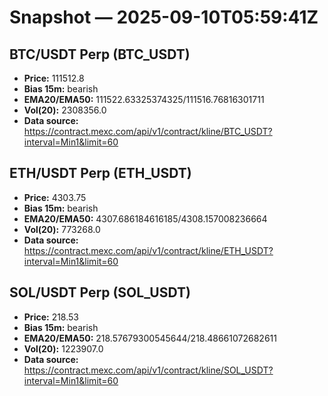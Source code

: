 # Snapshot — 2025-09-10T05:59:41Z

## BTC/USDT Perp (BTC_USDT)
- **Price:** 111512.8
- **Bias 15m:** bearish
- **EMA20/EMA50:** 111522.63325374325/111516.76816301711
- **Vol(20):** 2308356.0
- **Data source:** https://contract.mexc.com/api/v1/contract/kline/BTC_USDT?interval=Min1&limit=60

## ETH/USDT Perp (ETH_USDT)
- **Price:** 4303.75
- **Bias 15m:** bearish
- **EMA20/EMA50:** 4307.686184616185/4308.157008236664
- **Vol(20):** 773268.0
- **Data source:** https://contract.mexc.com/api/v1/contract/kline/ETH_USDT?interval=Min1&limit=60

## SOL/USDT Perp (SOL_USDT)
- **Price:** 218.53
- **Bias 15m:** bearish
- **EMA20/EMA50:** 218.57679300545644/218.48661072682611
- **Vol(20):** 1223907.0
- **Data source:** https://contract.mexc.com/api/v1/contract/kline/SOL_USDT?interval=Min1&limit=60
